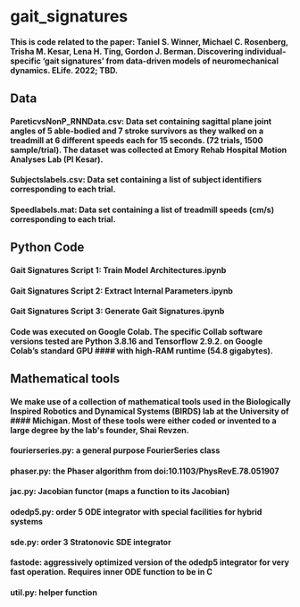 # gait_signatures

#### This is code related to the paper: Taniel S. Winner, Michael C. Rosenberg, Trisha M. Kesar, Lena H. Ting, Gordon J. Berman. Discovering individual-specific ‘gait signatures’ from data-driven models of neuromechanical dynamics. ELife. 2022; TBD. 

## Data

#### PareticvsNonP_RNNData.csv: Data set containing sagittal plane joint angles of 5 able-bodied and 7 stroke survivors as they walked on a treadmill at 6 different speeds each for 15 seconds. (72 trials, 1500 sample/trial). The dataset was collected at Emory Rehab Hospital Motion Analyses Lab (PI Kesar). 

#### Subjectslabels.csv: Data set containing a list of subject identifiers corresponding to each trial. 

#### Speedlabels.mat: Data set containing a list of treadmill speeds (cm/s) corresponding to each trial. 


## Python Code  

#### **Gait Signatures Script 1: Train Model Architectures.ipynb** 
#### **Gait Signatures Script 2: Extract Internal Parameters.ipynb** 
#### **Gait Signatures Script 3: Generate Gait Signatures.ipynb** 

#### Code was executed on Google Colab. The specific Collab software versions tested are Python 3.8.16 and Tensorflow 2.9.2. on Google Colab’s standard GPU #### with high-RAM runtime (54.8 gigabytes). 

## Mathematical tools 

#### We make use of a collection of mathematical tools used in the Biologically Inspired Robotics and Dynamical Systems (BIRDS) lab at the University of #### Michigan. Most of these tools were either coded or invented to a large degree by the lab's founder, Shai Revzen. 

#### **fourierseries.py**: a general purpose FourierSeries class 
#### **phaser.py**: the Phaser algorithm from doi:10.1103/PhysRevE.78.051907 
#### **jac.py**: Jacobian functor (maps a function to its Jacobian) 
#### **odedp5.py**: order 5 ODE integrator with special facilities for hybrid systems 
#### **sde.py**: order 3 Stratonovic SDE integrator 
#### **fastode**: aggressively optimized version of the odedp5 integrator for very fast operation. Requires inner ODE function to be in C  
#### **util.py**: helper function 
